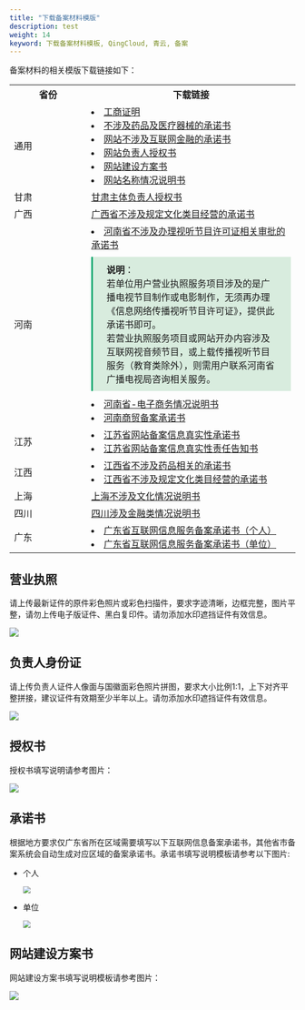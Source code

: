 ```yaml
---
title: "下载备案材料模版"
description: test
weight: 14
keyword: 下载备案材料模板, QingCloud, 青云, 备案
---
```


备案材料的相关模版下载链接如下：



<table>
  <tr>
  	<th style="width: 120px">省份</th>
 		<th>下载链接</th>
  </tr>
  <tr>
  	<td>通用</td>
  	<td>
      <li><a  href="https://yunify-qingcloud-docs.pek3b.qingstor.com/docs/%E5%B7%A5%E5%95%86%E8%AF%81%E6%98%8E.docx">工商证明</a></li>
      <li><a  href="https://yunify-qingcloud-docs.pek3b.qingstor.com/docs/2.%E6%89%BF%E8%AF%BA%E4%B9%A6-%E4%B8%8D%E6%B6%89%E5%8F%8A%E8%8D%AF%E5%93%81%E5%8F%8A%E5%8C%BB%E7%96%97%E5%99%A8%E6%A2%B0%E7%9A%84%E6%89%BF%E8%AF%BA%E4%B9%A6%EF%BC%88%E9%80%9A%E7%94%A8%E7%89%88%EF%BC%89.docx">不涉及药品及医疗器械的承诺书</a></li>
      <li><a  href="https://yunify-qingcloud-docs.pek3b.qingstor.com/docs/2.%E6%89%BF%E8%AF%BA%E4%B9%A6-%E7%BD%91%E7%AB%99%E4%B8%8D%E6%B6%89%E5%8F%8A%E4%BA%92%E8%81%94%E7%BD%91%E9%87%91%E8%9E%8D%E7%9A%84%E6%89%BF%E8%AF%BA%E4%B9%A6.docx">网站不涉及互联网金融的承诺书</a></li>
      <li><a  href="https://yunify-qingcloud-docs.pek3b.qingstor.com/docs/1.%E6%8E%88%E6%9D%83%E4%B9%A6-%E7%BD%91%E7%AB%99%E8%B4%9F%E8%B4%A3%E4%BA%BA%E6%8E%88%E6%9D%83%E4%B9%A6.docx">网站负责人授权书</a></li>
      <li><a  href="https://yunify-qingcloud-docs.pek3b.qingstor.com/docs/%E7%BD%91%E7%AB%99%E5%BB%BA%E8%AE%BE%E6%96%B9%E6%A1%88%E4%B9%A6.docx">网站建设方案书</a></li>
      <li><a  href="https://yunify-qingcloud-docs.pek3b.qingstor.com/docs/%E7%BD%91%E7%AB%99%E5%90%8D%E7%A7%B0%E6%83%85%E5%86%B5%E8%AF%B4%E6%98%8E%E4%B9%A6.docx">网站名称情况说明书</a></li></td>
  </tr>
  <tr>
  	<td>甘肃</td>
    <td><a  href="https://yunify-qingcloud-docs.pek3b.qingstor.com/docs/1.%E6%8E%88%E6%9D%83%E4%B9%A6-%E7%94%98%E8%82%83%E4%B8%BB%E4%BD%93%E8%B4%9F%E8%B4%A3%E4%BA%BA%E6%8E%88%E6%9D%83%E4%B9%A6.doc">甘肃主体负责人授权书</a></td>
  </tr>
  <tr>
  	<td>广西</td>
  	<td><a  href="https://yunify-qingcloud-docs.pek3b.qingstor.com/docs/2.%E6%89%BF%E8%AF%BA%E4%B9%A6-%E5%B9%BF%E8%A5%BF%E7%9C%81%E4%B8%8D%E6%B6%89%E5%8F%8A%E8%A7%84%E5%AE%9A%E6%96%87%E5%8C%96%E7%B1%BB%E7%9B%AE%E7%BB%8F%E8%90%A5%E7%9A%84%E6%89%BF%E8%AF%BA%E4%B9%A6.docx">广西省不涉及规定文化类目经营的承诺书</a></td>
  </tr>
  <tr>
  	<td>河南</td>
    <td><li><a  href="https://yunify-qingcloud-docs.pek3b.qingstor.com/docs/2.%E6%89%BF%E8%AF%BA%E4%B9%A6-%E6%B2%B3%E5%8D%97%E7%9C%81%E4%B8%8D%E6%B6%89%E5%8F%8A%E5%8A%9E%E7%90%86%E8%A7%86%E5%90%AC%E8%8A%82%E7%9B%AE%E8%AE%B8%E5%8F%AF%E8%AF%81%E7%9B%B8%E5%85%B3%E5%AE%A1%E6%89%B9%E7%9A%84%E6%89%BF%E8%AF%BA%E4%B9%A6.doc">河南省不涉及办理视听节目许可证相关审批的承诺书</a><br><div style="background-color: #D8ECDE;padding: 10px 24px; margin: 10px 0;border-left:3px solid #00a971;"><b>说明</b>：<br>若单位用户营业执照服务项目涉及的是广播电视节目制作或电影制作，无须再办理《信息网络传播视听节目许可证》，提供此承诺书即可。<br>若营业执照服务项目或网站开办内容涉及互联网视音频节目，或上载传播视听节目服务（教育类除外），则需用户联系河南省广播电视局咨询相关服务。</div>
      </li>
      <li><a  href="https://yunify-qingcloud-docs.pek3b.qingstor.com/docs/%E6%B2%B3%E5%8D%97%E7%9C%81-%E7%94%B5%E5%AD%90%E5%95%86%E5%8A%A1%E6%83%85%E5%86%B5%E8%AF%B4%E6%98%8E%E4%B9%A6.docx">河南省-电子商务情况说明书</a></li>
      <li><a  href="https://yunify-qingcloud-docs.pek3b.qingstor.com/docs/%E6%B2%B3%E5%8D%97%E5%95%86%E8%B4%B8%E5%A4%87%E6%A1%88%E6%89%BF%E8%AF%BA%E4%B9%A6.doc">河南商贸备案承诺书</a></li></td>
  </tr>
   <tr>
  	<td>江苏</td>
  	<td>
      <li><a  href="https://yunify-qingcloud-docs.pek3b.qingstor.com/docs/%E6%B1%9F%E8%8B%8F%E7%9C%81%E7%BD%91%E7%AB%99%E5%A4%87%E6%A1%88%E4%BF%A1%E6%81%AF%E7%9C%9F%E5%AE%9E%E6%80%A7%E6%89%BF%E8%AF%BA%E4%B9%A6.doc">江苏省网站备案信息真实性承诺书</a></li>
      <li><a  href="https://yunify-qingcloud-docs.pek3b.qingstor.com/docs/%E6%B1%9F%E8%8B%8F%E7%9C%81%E7%BD%91%E7%AB%99%E5%A4%87%E6%A1%88%E4%BF%A1%E6%81%AF%E7%9C%9F%E5%AE%9E%E6%80%A7%E8%B4%A3%E4%BB%BB%E5%91%8A%E7%9F%A5%E4%B9%A6.doc">江苏省网站备案信息真实性责任告知书</a></li>
    </td>
  </tr>
  <tr>
  	<td>江西</td>
    <td>
      <li><a  href="https://yunify-qingcloud-docs.pek3b.qingstor.com/docs/2.%E6%89%BF%E8%AF%BA%E4%B9%A6-%E6%B1%9F%E8%A5%BF%E4%B8%8D%E6%B6%89%E5%8F%8A%E8%8D%AF%E5%93%81%E7%9B%B8%E5%85%B3%E7%9A%84%E6%89%BF%E8%AF%BA%E4%B9%A6.doc">江西省不涉及药品相关的承诺书</a></li>
      <li><a  href="https://yunify-qingcloud-docs.pek3b.qingstor.com/docs/2.%E6%89%BF%E8%AF%BA%E4%B9%A6-%E6%B1%9F%E8%A5%BF%E7%9C%81%E4%B8%8D%E6%B6%89%E5%8F%8A%E8%A7%84%E5%AE%9A%E6%96%87%E5%8C%96%E7%B1%BB%E7%9B%AE%E7%BB%8F%E8%90%A5%E7%9A%84%E6%89%BF%E8%AF%BA%E4%B9%A6.docx">江西省不涉及规定文化类目经营的承诺书</a></li>
    </td>
  </tr>
  <tr>
  	<td>上海</td>
    <td>
      <a  href="https://yunify-qingcloud-docs.pek3b.qingstor.com/docs/%E4%B8%8A%E6%B5%B7%E4%B8%8D%E6%B6%89%E5%8F%8A%E6%96%87%E5%8C%96%E6%83%85%E5%86%B5%E8%AF%B4%E6%98%8E%E4%B9%A6.docx">上海不涉及文化情况说明书</a>
    </td>
  </tr>
  <tr>
  	<td>四川</td>
  	<td><a  href="https://yunify-qingcloud-docs.pek3b.qingstor.com/docs/%E5%9B%9B%E5%B7%9D%E6%B6%89%E5%8F%8A%E9%87%91%E8%9E%8D%E7%B1%BB%E6%83%85%E5%86%B5%E8%AF%B4%E6%98%8E%E4%B9%A6%E6%A8%A1%E6%9D%BF.docx">四川涉及金融类情况说明书</a></td>
  </tr>
  <tr>
    <td>广东</td>
    <td>
      <li><a  href="https://yunify-qingcloud-docs.pek3b.qingstor.com/docs/%E5%A4%87%E6%A1%88%E8%80%85%E6%89%BF%E8%AF%BA%E4%B9%A6%E6%A8%A1%E7%89%88-%EF%BC%88%E4%B8%AA%E4%BA%BA%EF%BC%89.docx">广东省互联网信息服务备案承诺书（个人）</a></li>
      <li><a  href="https://yunify-qingcloud-docs.pek3b.qingstor.com/docs/%E5%A4%87%E6%A1%88%E8%80%85%E6%89%BF%E8%AF%BA%E4%B9%A6%E6%A8%A1%E7%89%88-%EF%BC%88%E5%8D%95%E4%BD%8D%EF%BC%89%20.docx">广东省互联网信息服务备案承诺书（单位）</a></li>
    </td>
  </tr>
</table>



<!--<li><a  href="https://yunify-qingcloud-docs.pek3b.qingstor.com/docs/2.%E6%89%BF%E8%AF%BA%E4%B9%A6-%E4%B8%8A%E6%B5%B7%E5%B8%82%E4%BA%92%E8%81%94%E7%BD%91%E4%BF%A1%E6%81%AF%E6%9C%8D%E5%8A%A1%E5%A4%87%E6%A1%88%E6%89%BF%E8%AF%BA%E4%B9%A6%EF%BC%882021%E7%89%88%EF%BC%89.docx">上海市互联网信息服务备案承诺书（2021版）</a></li>-->

## 营业执照

请上传最新证件的原件彩色照片或彩色扫描件，要求字迹清晰，边框完整，图片平整，请勿上传电子版证件、黑白复印件。请勿添加水印遮挡证件有效信息。

![](../../_images/license.png)

## 负责人身份证

请上传负责人证件人像面与国徽面彩色照片拼图，要求大小比例1:1，上下对齐平整拼接，建议证件有效期至少半年以上。请勿添加水印遮挡证件有效信息。

![](../../_images/id.png)

## 授权书

授权书填写说明请参考图片：

![](../../_images/letter_of_authorization.png)

## 承诺书

根据地方要求仅广东省所在区域需要填写以下互联网信息备案承诺书，其他省市备案系统会自动生成对应区域的备案承诺书。承诺书填写说明模板请参考以下图片:

- 个人

  <img src="../../_images/person.png" style="zoom:80%;" /> 

- 单位

  <img src="../../_images/group.png" style="zoom:80%;" /> 

## 网站建设方案书

网站建设方案书填写说明模板请参考图片：

![](../../_images/website_solution.png)

